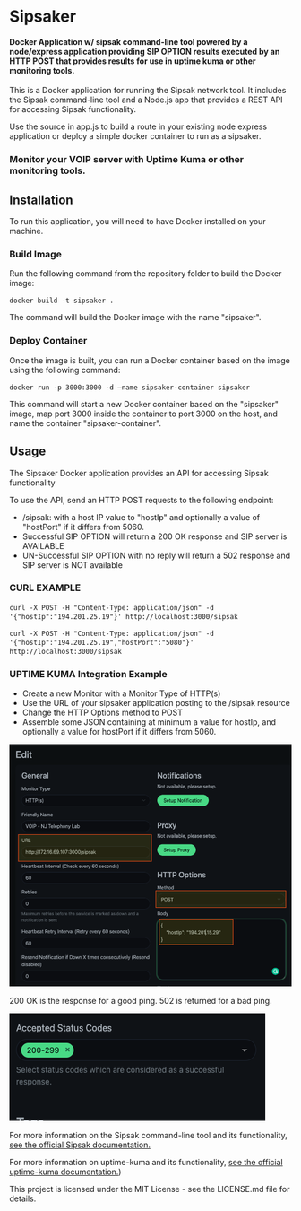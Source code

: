 # Sipsaker
#### Docker Application w/ sipsak command-line tool powered by a node/express application providing SIP OPTION results executed by an HTTP POST that provides results for use in uptime kuma or other monitoring tools.

This is a Docker application for running the Sipsak network tool.  It includes the Sipsak command-line tool and a Node.js app that provides a REST API for accessing Sipsak functionality. 

Use the source in app.js to build a route in your existing node express application or deploy a simple docker container to run as a sipsaker.

### Monitor your VOIP server with Uptime Kuma or other monitoring tools.

## Installation
To run this application, you will need to have Docker installed on your machine.

### Build Image
Run the following command from the repository folder to build the Docker image:

```console
docker build -t sipsaker .
```
The command will build the Docker image with the name "sipsaker". 


### Deploy Container
Once the image is built, you can run a Docker container based on the image using the following command:
```console
docker run -p 3000:3000 -d —name sipsaker-container sipsaker
```

This command will start a new Docker container based on the "sipsaker" image, map port 3000 inside the container to port 3000 on the host, and name the container "sipsaker-container". 


## Usage
The Sipsaker Docker application provides an API for accessing Sipsak functionality

 To use the API, send an HTTP POST requests to the following endpoint:
* /sipsak: with a host IP value to "hostIp" and optionally a value of "hostPort" if it differs from 5060.
* Successful SIP OPTION will return a 200 OK response and SIP server is AVAILABLE
* UN-Successful SIP OPTION with no reply will return a 502 response and SIP server is NOT available

### CURL EXAMPLE
```console
curl -X POST -H "Content-Type: application/json" -d '{"hostIp":"194.201.25.19"}' http://localhost:3000/sipsak
```
```console
curl -X POST -H "Content-Type: application/json" -d '{"hostIp":"194.201.25.19","hostPort":"5080"}' http://localhost:3000/sipsak
```

### UPTIME KUMA Integration Example
* Create a new Monitor with a Monitor Type of HTTP(s)
* Use the URL of your sipsaker application posting to the /sipsak resource
* Change the HTTP Options method to POST
* Assemble some JSON containing at minimum a value for hostIp, and optionally a value for hostPort if it differs from 5060.


![Kuma Dashboard Settings](/kuma-images/uptime-kuma1.png)

200 OK is the response for a good ping.  502 is returned for a bad ping.

![200 OK Value Accepted Range](/kuma-images/uptime-kuma2.png)



For more information on the Sipsak command-line tool and its functionality, [see the official Sipsak documentation.](https://github.com/nils-ohlmeier/sipsak)

For more information on uptime-kuma and its functionality, [see the official uptime-kuma documentation.](https://github.com/louislam/uptime-kuma))




This project is licensed under the MIT License - see the LICENSE.md file for details.
